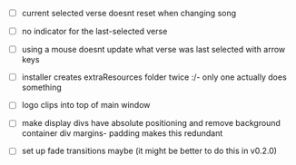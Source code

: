- [ ] current selected verse doesnt reset when changing song
- [ ] no indicator for the last-selected verse
- [ ] using a mouse doesnt update what verse was last selected with arrow keys
- [ ] installer creates extraResources folder twice :/- only one actually does something
- [ ] logo clips into top of main window
- [ ] make display divs have absolute positioning and remove background container div margins- padding makes this redundant

- [ ] set up fade transitions maybe (it might be better to do this in v0.2.0)
